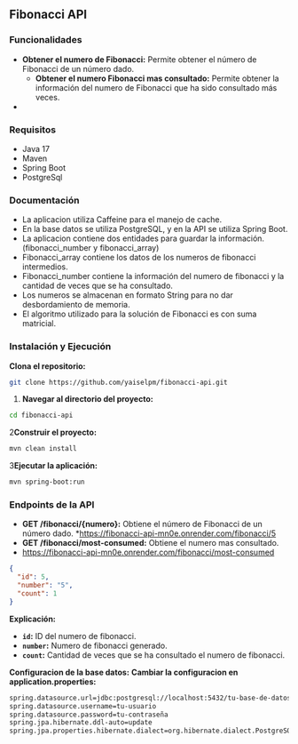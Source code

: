 ## Fibonacci API
### Funcionalidades

* **Obtener el numero de Fibonacci:** Permite obtener el número de Fibonacci de un número dado.
  * **Obtener el numero Fibonacci mas consultado:** Permite obtener la información del numero de Fibonacci que ha sido consultado más veces.
* 
### Requisitos

* Java 17
* Maven
* Spring Boot
* PostgreSql

### Documentación
* La aplicacion utiliza Caffeine para el manejo de cache. 
* En la base datos se utiliza PostgreSQL, y en la API se utiliza Spring Boot.
* La aplicacion contiene dos entidades para guardar la información.(fibonacci_number y fibonacci_array)
* Fibonacci_array contiene los datos de los numeros de fibonacci intermedios.
* Fibonacci_number contiene la información del numero de fibonacci y la cantidad de veces que se ha consultado.
* Los numeros se almacenan en formato String para no dar desbordamiento de memoria.
* El algoritmo utilizado para la solución de Fibonacci es con suma matricial.

### Instalación y Ejecución

**Clona el repositorio:**

   ```bash
   git clone https://github.com/yaiselpm/fibonacci-api.git
   ```
1. **Navegar al directorio del proyecto:**
 
```bash
cd fibonacci-api
```

2**Construir el proyecto:**

```bash
mvn clean install
```

3**Ejecutar la aplicación:**

```bash
mvn spring-boot:run
```


### Endpoints de la API
* **GET /fibonacci/{numero}:** Obtiene el número de Fibonacci de un número dado.
  *https://fibonacci-api-mn0e.onrender.com/fibonacci/5
* **GET /fibonacci/most-consumed:** Obtiene el numero mas consultado.
* https://fibonacci-api-mn0e.onrender.com/fibonacci/most-consumed
```json
{
  "id": 5,
  "number": "5",
  "count": 1
}
```
**Explicación:**
* **`id`:** ID del numero de fibonacci.
* **`number`:** Numero de fibonacci generado.
* **`count`:** Cantidad de veces que se ha consultado el numero de fibonacci.

**Configuracion de la base datos:**
**Cambiar la configuracion en application.properties:**
```bash
spring.datasource.url=jdbc:postgresql://localhost:5432/tu-base-de-datos
spring.datasource.username=tu-usuario
spring.datasource.password=tu-contraseña
spring.jpa.hibernate.ddl-auto=update
spring.jpa.properties.hibernate.dialect=org.hibernate.dialect.PostgreSQLDialect
```
